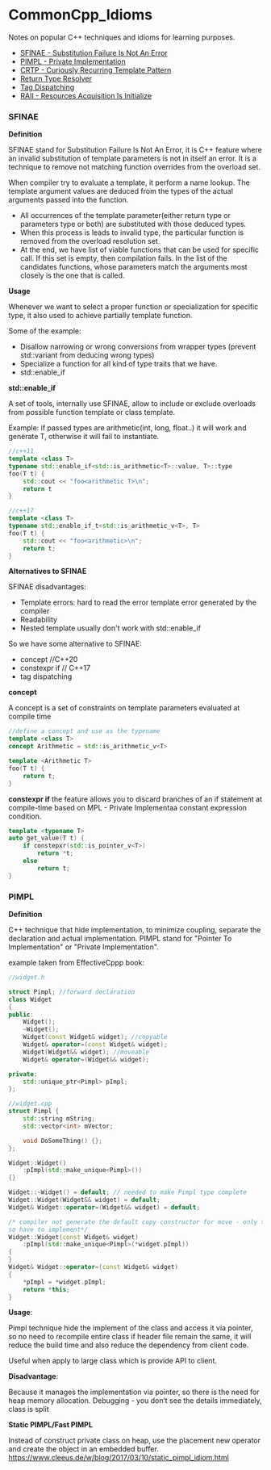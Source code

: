 # CommonCpp_Idioms
Notes on popular C++ techniques and idioms for learning purposes.

- [SFINAE - Substitution Failure Is Not An Error](#SFINAE)
- [PIMPL - Private Implementation](#PIMPL)
- [CRTP - Curiously Recurring Template Pattern](#CRTP)
- [Return Type Resolver](#ReturnTypeResolver)
- [Tag Dispatching](#TagDispatching)
- [RAII - Resources Acquisition Is Initialize](#RAII)


### SFINAE

**Definition**

SFINAE stand for Substitution Failure Is Not An Error, it is C++ feature where an invalid substitution of template parameters is not in itself an error. It is a technique to remove not matching function overrides from the overload set.

When compiler try to evaluate a template, it perform a name lookup. The template argument values are deduced from the types of the actual arguments passed into the function. 

- All occurrences of the template parameter(either return type or parameters type or both) are substituted with those deduced types.
- When this process is leads to invalid type, the particular function is removed from the overload resolution set.
- At the end, we have list of viable functions that can be used for specific call. If this set is empty, then compilation fails. In the list of the candidates functions, whose parameters match the arguments most closely is the one that is called.

**Usage**

Whenever we want to select a proper function or specialization for specific type, it also used to achieve partially template function.

Some of the example:

- Disallow narrowing or wrong conversions from wrapper types (prevent std::variant from deducing wrong types)
- Specialize a function for all kind of type traits that we have.
- std::enable_if

**std::enable_if** 

A set of tools, internally use SFINAE, allow to include or exclude overloads from possible function template or class template.

Example: if passed types are arithmetic(int, long, float..) it will work and generate T, otherwise it will fail to instantiate.

```cpp
//c++11
template <class T>
typename std::enable_if<std::is_arithmetic<T>::value, T>::type
foo(T t) {
	std::cout << "foo<arithmetic T>\n";
	return t
}

//c++17
template <class T>
typename std::enable_if_t<std::is_arithmetic_v<T>, T>
foo(T t) {
	std::cout << "foo<arithmetic>\n";
	return t;
}
```

**Alternatives to SFINAE** 

SFINAE disadvantages:

- Template errors: hard to read the error template error generated by the compiler
- Readability
- Nested template usually don't work with std::enable_if

So we have some alternative to SFINAE:
- concept //C++20
- constexpr if // C++17
- tag dispatching

**concept**

A concept is a set of constraints on template parameters evaluated at compile time

```cpp
//define a concept and use as the typename
template <class T>
concept Arithmetic = std::is_arithmetic_v<T>

template <Arithmetic T>
foo(T t) {
	return t;
}
```

**constexpr if**
the feature allows you to discard branches of an if statement at compile-time based on MPL - Private Implementaa constant expression condition.

```cpp
template <typename T>
auto get_value(T t) {
	if constepxr(std::is_pointer_v<T>)
		return *t;
	else
		return t;
}
```


### PIMPL

**Definition**

C++ technique that hide implementation, to minimize coupling, separate the declaration and actual implementation. PIMPL stand for "Pointer To Implementation" or "Private Implementation".

example taken from EffectiveCppp book:

```cpp
//widget.h

struct Pimpl; //forward declaration
class Widget
{
public:
	Widget();
	~Widget();
	Widget(const Widget& widget); //copyable
	Widget& operator=(const Widget& widget);
	Widget(Widget&& widget); //moveable
	Widget& operator=(Widget&& widget);

private:
	std::unique_ptr<Pimpl> pImpl;
};

//widget.cpp
struct Pimpl {
	std::string mString;
	std::vector<int> mVector;

	void DoSomeThing() {};
};

Widget::Widget()
	:pImpl(std::make_unique<Pimpl>())
{}

Widget::~Widget() = default; // needed to make Pimpl type complete
Widget::Widget(Widget&& widget) = default;
Widget& Widget::operator=(Widget&& widget) = default;

/* compiler not generate the default copy constructor for move - only types like std::unique_ptr, 
so have to implement*/
Widget::Widget(const Widget& widget) 
	:pImpl(std::make_unique<Pimpl>(*widget.pImpl))
{
}
Widget& Widget::operator=(const Widget& widget)
{
	*pImpl = *widget.pImpl;
	return *this;
}
```

**Usage**:

Pimpl technique hide the implement of the class and access it via pointer, so no need to recompile entire class if header file remain the same, it will reduce the build time and also reduce the dependency from client code.

Useful when apply to large class which is provide API to client.

**Disadvantage**:

Because it manages the implementation via pointer, so there is the need for heap memory allocation. 
Debugging - you don’t see the details immediately, class is split

**Static PIMPL/Fast PIMPL**

Instead of construct private class on heap, use the placement new operator and create the object in an embedded buffer.
https://www.cleeus.de/w/blog/2017/03/10/static_pimpl_idiom.html 
